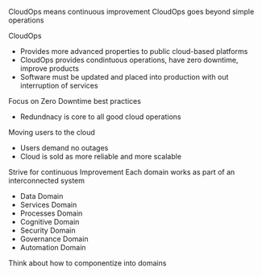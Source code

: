 CloudOps means continuous improvement
CloudOps goes beyond simple operations

CloudOps
- Provides more advanced properties to public cloud-based platforms
- CloudOps provides condintuous operations, have zero downtime, improve products
- Software must be updated and placed into production with out interruption of services

Focus on Zero Downtime best practices
- Redundnacy is core to all good cloud operations

Moving users to the cloud
- Users demand no outages
- Cloud is sold as more reliable and more scalable

Strive for continuous Improvement
Each domain works as part of an interconnected system
- Data Domain
- Services Domain
- Processes Domain
- Cognitive Domain
- Security Domain
- Governance Domain
- Automation Domain

Think about how to componentize into domains